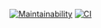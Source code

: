 [![Maintainability](https://api.codeclimate.com/v1/badges/a99a88d28ad37a79dbf6/maintainability)](https://codeclimate.com/github/codeclimate/codeclimate/maintainability)
[![CI](https://github.com/cautionl/frontend-project-lvl1/workflows/CI/badge.svg)](https://github.com/cautionl/frontend-project-lvl1/actions)